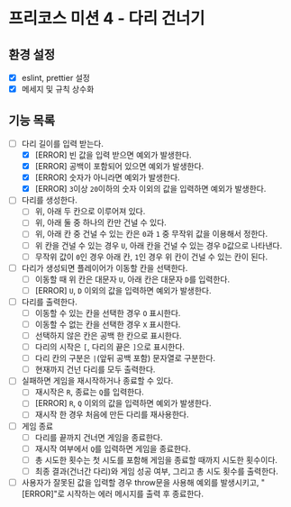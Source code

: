 # 프리코스 미션 4 - 다리 건너기

## 환경 설정

- [x] eslint, prettier 설정
- [x] 메세지 및 규칙 상수화

## 기능 목록

- [ ] 다리 길이를 입력 받는다.
  - [x] [ERROR] 빈 값을 입력 받으면 예외가 발생한다.
  - [x] [ERROR] 공백이 포함되어 있으면 예외가 발생한다.
  - [x] [ERROR] 숫자가 아니라면 예외가 발생한다.
  - [x] [ERROR] `3`이상 `20`이하의 숫자 이외의 값을 입력하면 예외가 발생한다.
- [ ] 다리를 생성한다.
  - [ ] 위, 아래 두 칸으로 이루어져 있다.
  - [ ] 위, 아래 둘 중 하나의 칸만 건널 수 있다.
  - [ ] 위, 아래 칸 중 건널 수 있는 칸은 `0`과 `1` 중 무작위 값을 이용해서 정한다.
  - [ ] 위 칸을 건널 수 있는 경우 `U`, 아래 칸을 건널 수 있는 경우 `D`값으로 나타낸다.
  - [ ] 무작위 값이 `0`인 경우 아래 칸, `1`인 경우 위 칸이 건널 수 있는 칸이 된다.
- [ ] 다리가 생성되면 플레이어가 이동할 칸을 선택한다.
  - [ ] 이동할 때 위 칸은 대문자 `U`, 아래 칸은 대문자 `D`를 입력한다.
  - [ ] [ERROR] `U`, `D` 이외의 값을 입력하면 예외가 발생한다.
- [ ] 다리를 출력한다.
  - [ ] 이동할 수 있는 칸을 선택한 경우 `O` 표시한다.
  - [ ] 이동할 수 없는 칸을 선택한 경우 `X` 표시한다.
  - [ ] 선택하지 않은 칸은 공백 한 칸으로 표시한다.
  - [ ] 다리의 시작은 `[`, 다리의 끝은 `]`으로 표시한다.
  - [ ] 다리 칸의 구분은 `|`(앞뒤 공백 포함) 문자열로 구분한다.
  - [ ] 현재까지 건넌 다리를 모두 출력한다.
- [ ] 실패하면 게임을 재시작하거나 종료할 수 있다.
  - [ ] 재시작은 `R`, 종료는 `Q`를 입력한다.
  - [ ] [ERROR] `R`, `Q` 이외의 값을 입력하면 예외가 발생한다.
  - [ ] 재시작 한 경우 처음에 만든 다리를 재사용한다.
- [ ] 게임 종료
  - [ ] 다리를 끝까지 건너면 게임을 종료한다.
  - [ ] 재시작 여부에서 `Q`를 입력하면 게임을 종료한다.
  - [ ] 총 시도한 횟수는 첫 시도를 포함해 게임을 종료할 때까지 시도한 횟수이다.
  - [ ] 최종 결과(건너간 다리)와 게임 성공 여부, 그리고 총 시도 횟수를 출력한다.
- [ ] 사용자가 잘못된 값을 입력할 경우 throw문을 사용해 예외를 발생시키고, "[ERROR]"로 시작하는 에러 메시지를 출력 후 종료한다.
